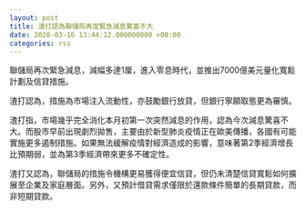 ```yaml
---
layout: post
title: 渣打認為聯儲局再度緊急減息驚喜不大
date: 2020-03-16 13:44:12.000000000 +08:00
categories: rss
---
```


聯儲局再次緊急減息，減幅多達1厘，進入零息時代，並推出7000億美元量化寬鬆計劃及信貸措施。

渣打認為，措施為市場注入流動性，亦鼓勵銀行放貸，但銀行寧願取態更為審慎。

渣打指，市場幾乎完全消化本月初第一次突然減息的作用，認為今次減息驚喜不大。而股市早前出現劇烈拋售，主要由於新型肺炎疫情正在歐美傳播，各國有可能實施更多遏制措施。如果無法緩解疫情對經濟造成的影響，意味著第2季經濟增長比預期弱，並為第3季經濟帶來更多不確定性。

渣打又認為，聯儲局的措施令機構更易獲得便宜信貸，但仍未清楚信貸寬鬆如何擴展至企業及家庭層面。另外，又預計借貸需求僅限於還款條件簡單的長期貸款，而非短期貸款。
